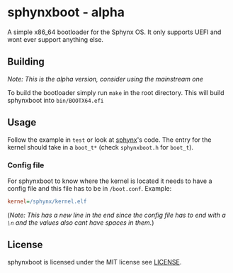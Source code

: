 # sphynxboot - alpha

A simple x86_64 bootloader for the Sphynx OS. It only supports UEFI and wont ever support anything else.

## Building

*Note: This is the alpha version, consider using the mainstream one*

To build the bootloader simply run `make` in the root directory. This will build sphynxboot into `bin/BOOTX64.efi`

## Usage

Follow the example in `test` or look at [sphynx](https:://github.com/sphynxos/sphynx)'s code. The entry for the kernel should take in a `boot_t*` (check `sphynxboot.h` for `boot_t`).

### Config file

For sphynxboot to know where the kernel is located it needs to have a config file and this file has to be in `/boot.conf`. Example:
```ini
kernel=/sphynx/kernel.elf

```
(*Note: This has a new line in the end since the config file has to end with a `\n` and the values also cant have spaces in them.*)

## License

sphynxboot is licensed under the MIT license see [LICENSE](https://github.com/sphynxos/sphynxboot/tree/main/LICENSE).
